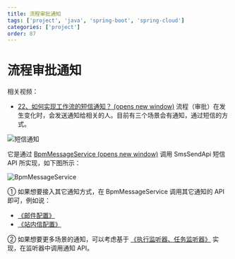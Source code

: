 ```yaml
---
title: 流程审批通知
tags: ['project', 'java', 'spring-boot', 'spring-cloud']
categories: ['project']
order: 87
---
```

# 流程审批通知

相关视频：

 * [22、如何实现工作流的短信通知？  (opens new window)](https://t.zsxq.com/04eyRRJ2f)
 流程（审批）在发生变化时，会发送通知给相关的人。目前有三个场景会有通知，通过短信的方式。

 ![短信通知](https://cloud.iocoder.cn/img/%E5%B7%A5%E4%BD%9C%E6%B5%81%E6%89%8B%E5%86%8C/%E6%B5%81%E7%A8%8B%E5%AE%A1%E6%89%B9%E9%80%9A%E7%9F%A5/%E7%9F%AD%E4%BF%A1%E6%A8%A1%E7%89%88.png)

 它是通过 [BpmMessageService  (opens new window)](https://github.com/YunaiV/yudao-cloud/blob/master/yudao-module-bpm/yudao-module-bpm-biz/src/main/java/cn/iocoder/yudao/module/bpm/framework/flowable/core/candidate/expression/BpmTaskAssignLeaderExpression.java) 调用 SmsSendApi 短信 API 所实现，如下图所示：

 ![BpmMessageService](https://cloud.iocoder.cn/img/%E5%B7%A5%E4%BD%9C%E6%B5%81%E6%89%8B%E5%86%8C/%E6%B5%81%E7%A8%8B%E5%AE%A1%E6%89%B9%E9%80%9A%E7%9F%A5/BpmMessageService.png)

 ① 如果想要接入其它通知方式，在 BpmMessageService 调用其它通知的 API 即可，例如说：

 * [《邮件配置》](/mail)
* [《站内信配置》](/notify)

 ② 如果想要更多场景的通知，可以考虑基于 [《执行监听器、任务监听器》](/bpm/listener/) 实现，在监听器中调用通知 API。

